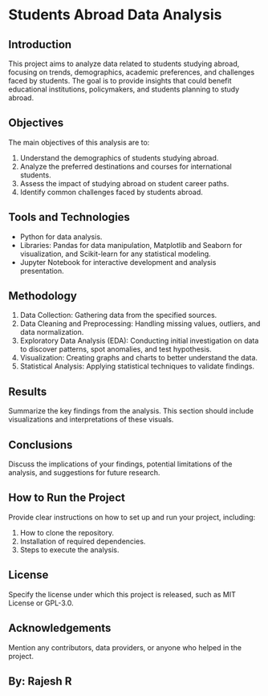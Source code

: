# Students Abroad Data Analysis

## Introduction
This project aims to analyze data related to students studying abroad, focusing on trends, demographics, academic preferences, and challenges faced by students. The goal is to provide insights that could benefit educational institutions, policymakers, and students planning to study abroad.

## Objectives
The main objectives of this analysis are to:
1. Understand the demographics of students studying abroad.
2. Analyze the preferred destinations and courses for international students.
3. Assess the impact of studying abroad on student career paths.
4. Identify common challenges faced by students abroad.

## Tools and Technologies
- Python for data analysis.
- Libraries: Pandas for data manipulation, Matplotlib and Seaborn for visualization, and Scikit-learn for any statistical modeling.
- Jupyter Notebook for interactive development and analysis presentation.

## Methodology
1. Data Collection: Gathering data from the specified sources.
2. Data Cleaning and Preprocessing: Handling missing values, outliers, and data normalization.
3. Exploratory Data Analysis (EDA): Conducting initial investigation on data to discover patterns, spot anomalies, and test hypothesis.
4. Visualization: Creating graphs and charts to better understand the data.
5. Statistical Analysis: Applying statistical techniques to validate findings.

## Results
Summarize the key findings from the analysis. This section should include visualizations and interpretations of these visuals.

## Conclusions
Discuss the implications of your findings, potential limitations of the analysis, and suggestions for future research.

## How to Run the Project
Provide clear instructions on how to set up and run your project, including:
1. How to clone the repository.
2. Installation of required dependencies.
3. Steps to execute the analysis.

## License
Specify the license under which this project is released, such as MIT License or GPL-3.0.

## Acknowledgements
Mention any contributors, data providers, or anyone who helped in the project.

## By: Rajesh R
